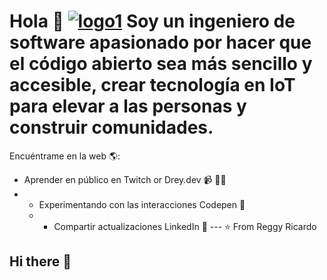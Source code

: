 # Hola 💬 [![logo1](https://github.com/Dreyuix/Dreyuix/assets/65123134/b610ada7-e668-44b9-80db-f3d030bb970b)](https://github.com/SleepyReggy/SleepyReggy/issues/1#issue-2560553208) Soy un ingeniero de software apasionado por hacer que el código abierto sea más sencillo y accesible, crear tecnología en IoT para elevar a las personas y construir comunidades.
Encuéntrame en la web 🌎: 
- Aprender en público en Twitch or Drey.dev 📹 ✍🏾
- - Experimentando con las interacciones Codepen 🏓
  -  - Compartir actualizaciones LinkedIn 💼
       --- ⭐️ From Reggy Ricardo
## Hi there 👋
<!--
**SleepyReggy/SleepyReggy** is a ✨ _special_ ✨ repository because its `README.md` (this file) appears on your GitHub profile.

Here are some ideas to get you started:

- 🔭 I’m currently working on ...
- 🌱 I’m currently learning ...
- 👯 I’m looking to collaborate on ...
- 🤔 I’m looking for help with ...
- 💬 Ask me about ...
- 📫 How to reach me: ...
- 😄 Pronouns: ... He/Him
- ⚡ Fun fact: ...
-->
